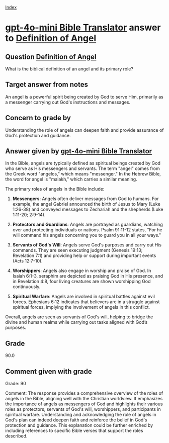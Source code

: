 
[Index](../../index.md)
# [gpt-4o-mini Bible Translator](../../answering_models/gpt-4o-mini_Bible_Translator.md) answer to [Definition of Angel](../../questions/Definition_of_Angel.md)

## Question [Definition of Angel](../../questions/Definition_of_Angel.md)
What is the biblical definition of an angel and its primary role?

## Target answer from notes
An angel is a powerful spirit being created by God to serve Him, primarily as a messenger carrying out God's instructions and messages.

## Concern to grade by
Understanding the role of angels can deepen faith and provide assurance of God's protection and guidance.

## Answer given by [gpt-4o-mini Bible Translator](../../answering_models/gpt-4o-mini_Bible_Translator.md)
In the Bible, angels are typically defined as spiritual beings created by God who serve as His messengers and servants. The term "angel" comes from the Greek word "angelos," which means "messenger." In the Hebrew Bible, the word for angel is "malakh," which carries a similar meaning.

The primary roles of angels in the Bible include:

1. **Messengers**: Angels often deliver messages from God to humans. For example, the angel Gabriel announced the birth of Jesus to Mary (Luke 1:26-38) and conveyed messages to Zechariah and the shepherds (Luke 1:11-20; 2:9-14).

2. **Protectors and Guardians**: Angels are portrayed as guardians, watching over and protecting individuals or nations. Psalm 91:11-12 states, "For he will command his angels concerning you to guard you in all your ways."

3. **Servants of God's Will**: Angels serve God's purposes and carry out His commands. They are seen executing judgment (Genesis 19:13; Revelation 7:1) and providing help or support during important events (Acts 12:7-10).

4. **Worshippers**: Angels also engage in worship and praise of God. In Isaiah 6:1-3, seraphim are depicted as praising God in His presence, and in Revelation 4:8, four living creatures are shown worshipping God continuously.

5. **Spiritual Warfare**: Angels are involved in spiritual battles against evil forces. Ephesians 6:12 indicates that believers are in a struggle against spiritual forces, implying the involvement of angels in this conflict.

Overall, angels are seen as servants of God's will, helping to bridge the divine and human realms while carrying out tasks aligned with God’s purposes.

## Grade
90.0

## Comment given with grade
Grade: 90

Comment: The response provides a comprehensive overview of the roles of angels in the Bible, aligning well with the Christian worldview. It emphasizes the importance of angels as messengers of God and highlights their various roles as protectors, servants of God's will, worshippers, and participants in spiritual warfare. Understanding and acknowledging the role of angels in God's plan can indeed deepen faith and reinforce the belief in God's protection and guidance. This explanation could be further enriched by including references to specific Bible verses that support the roles described.
